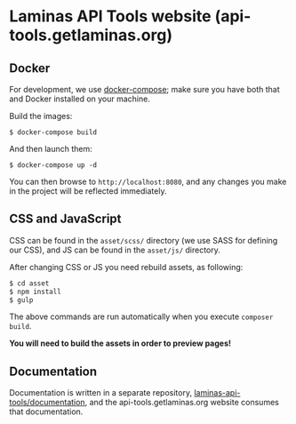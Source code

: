 # Laminas API Tools website (api-tools.getlaminas.org)

## Docker

For development, we use [docker-compose](https://docs.docker.com/compose/);
make sure you have both that and Docker installed on your machine.

Build the images:

```console
$ docker-compose build
```

And then launch them:

```console
$ docker-compose up -d
```

You can then browse to `http://localhost:8080`, and any changes you make in the
project will be reflected immediately.

## CSS and JavaScript

CSS can be found in the `asset/scss/` directory (we use SASS for defining our CSS),
and JS can be found in the `asset/js/` directory.

After changing CSS or JS you need rebuild assets, as following:

```bash
$ cd asset
$ npm install
$ gulp
```

The above commands are run automatically when you execute `composer build`.

**You will need to build the assets in order to preview pages!**

## Documentation

Documentation is written in a separate repository,
[laminas-api-tools/documentation](https://github.com/laminas-api-tools/documentation),
and the api-tools.getlaminas.org website consumes that documentation.
